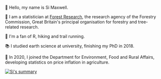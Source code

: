 👋 Hello, my name is Si Maxwell.

🌳 I am a statistician at [Forest Research](https://www.forestresearch.gov.uk/), the research agency of the Forestry Commission, Great Britain's principal organisation for forestry and tree-related research.

🥾 I'm a fan of R, hiking and trail running.

📚 I studied earth science at university, finishing my PhD in 2018.

🚜 In 2020, I joined the Department for Environment, Food and Rural Affairs, developing statistics on price inflation in agriculture.

[![Si's summary](https://github-readme-stats.vercel.app/api?username=simaxwell&count_private=true&theme=dark&show_icons=true)](https://github.com/anuraghazra/github-readme-stats)
